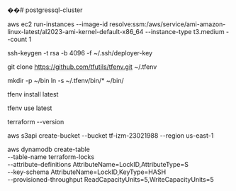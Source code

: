 ��#   p o s t g r e s s q l - c l u s t e r 
 
 

aws ec2 run-instances --image-id resolve:ssm:/aws/service/ami-amazon-linux-latest/al2023-ami-kernel-default-x86_64 --instance-type t3.medium --count 1

ssh-keygen -t rsa -b 4096 -f ~/.ssh/deployer-key

git clone https://github.com/tfutils/tfenv.git ~/.tfenv

mkdir -p ~/bin
ln -s ~/.tfenv/bin/* ~/bin/

tfenv install latest

tfenv use latest

terraform --version



aws s3api create-bucket --bucket tf-izm-23021988 --region us-east-1

aws dynamodb create-table \
  --table-name terraform-locks \
  --attribute-definitions AttributeName=LockID,AttributeType=S \
  --key-schema AttributeName=LockID,KeyType=HASH \
  --provisioned-throughput ReadCapacityUnits=5,WriteCapacityUnits=5